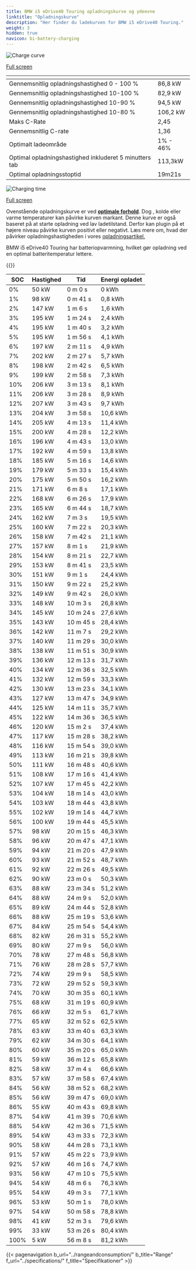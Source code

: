```yaml
---
title: BMW i5 eDrive40 Touring opladningskurve og ydeevne
linktitle: "Opladningskurve"
description: "Her finder du ladekurven for BMW i5 eDrive40 Touring."
weight: 3
hidden: true
navicon: bi-battery-charging
---
```

<!-- markdownlint-disable MD033 -->
<!-- markdownlint-disable MD010 -->
<img src="/images/models/bmw/i5/i5_edrive40_touring/chargingcurve.svg" alt="Charge curve" class="img-fluid">

[Full screen](/images/models/bmw/i5/i5_edrive40_touring/chargingcurve.svg)


<div class="table-responsive">
<table class="table table-striped border">
	<thead>
		<tr>
			<th>
			</th>
			<th>
			</th>
		</tr>
	</thead>
	<tbody>
		<tr>
			<td>
				Gennemsnitlig opladningshastighed 0 - 100 %
			</td>
			<td>
				86,8 kW
			</td>
		</tr>
		<tr>
			<td>
				Gennemsnitlig opladningshastighed 10-100 %
			</td>
			<td>
				82,9 kW
			</td>
		</tr>
		<tr>
			<td>
				Gennemsnitlig opladningshastighed 10-90 %
			</td>
			<td>
				94,5 kW
			</td>
		</tr>
		<tr>
			<td>
				Gennemsnitlig opladningshastighed 10-80 %
			</td>
			<td>
				106,2 kW
			</td>
		</tr>
		<tr>
			<td>
				Maks C-Rate
			</td>
			<td>
				2,45
			</td>
		</tr>
		<tr>
			<td>
				Gennemsnitlig C-rate
			</td>
			<td>
				1,36
			</td>
		</tr>
		<tr>
			<td>
				Optimalt ladeområde
			</td>
			<td>
				1% - 46%
			</td>
		</tr>
		<tr>
			<td>
				Optimal opladningshastighed inkluderet 5 minutters tab
			</td>
			<td>
				113,3kW
			</td>
		</tr>
		<tr>
			<td>
				Optimal opladningsstoptid
			</td>
			<td>
				19m21s
			</td>
		</tr>
	</tbody>
</table>
</div>
<img src="/images/models/bmw/i5/i5_edrive40_touring/chargingtime.svg" alt="Charging time" class="img-fluid">

[Full screen](/images/models/bmw/i5/i5_edrive40_touring/chargingtime.svg)


Ovenstående opladningskurve er ved **[optimale forhold](../../../../../technology/battery/charging/#temperatur)**. Dog , kolde eller varme temperaturer kan påvirke kurven markant. Denne kurve er også baseret på at starte opladning ved lav ladetilstand. Derfor kan plugin på et højere niveau påvirke kurven positivt eller negativt. Læs mere om, hvad der påvirker opladningshastigheden i vores [opladningsartikel.](../../../../../technology/battery/charging/)


BMW i5 eDrive40 Touring har batteriopvarmning, hvilket gør opladning ved en optimal batteritemperatur lettere.


{{<evkxdisplayaddarticle />}}
<div class="table-responsive">
<table class="table table-striped border">
	<thead>
		<tr>
			<th>
				SOC
			</th>
			<th>
				Hastighed
			</th>
			<th>
				Tid
			</th>
			<th>
				Energi opladet
			</th>
		</tr>
	</thead>
	<tbody>
		<tr>
			<td>
				0%
			</td>
			<td>
				50 kW
			</td>
			<td>
				 0 m 0 s
			</td>
			<td>
				0 kWh
			</td>
		</tr>
		<tr>
			<td>
				1%
			</td>
			<td>
				98 kW
			</td>
			<td>
				 0 m 41 s
			</td>
			<td>
				0,8 kWh
			</td>
		</tr>
		<tr>
			<td>
				2%
			</td>
			<td>
				147 kW
			</td>
			<td>
				 1 m 6 s
			</td>
			<td>
				1,6 kWh
			</td>
		</tr>
		<tr>
			<td>
				3%
			</td>
			<td>
				195 kW
			</td>
			<td>
				 1 m 24 s
			</td>
			<td>
				2,4 kWh
			</td>
		</tr>
		<tr>
			<td>
				4%
			</td>
			<td>
				195 kW
			</td>
			<td>
				 1 m 40 s
			</td>
			<td>
				3,2 kWh
			</td>
		</tr>
		<tr>
			<td>
				5%
			</td>
			<td>
				195 kW
			</td>
			<td>
				 1 m 56 s
			</td>
			<td>
				4,1 kWh
			</td>
		</tr>
		<tr>
			<td>
				6%
			</td>
			<td>
				197 kW
			</td>
			<td>
				 2 m 11 s
			</td>
			<td>
				4,9 kWh
			</td>
		</tr>
		<tr>
			<td>
				7%
			</td>
			<td>
				202 kW
			</td>
			<td>
				 2 m 27 s
			</td>
			<td>
				5,7 kWh
			</td>
		</tr>
		<tr>
			<td>
				8%
			</td>
			<td>
				198 kW
			</td>
			<td>
				 2 m 42 s
			</td>
			<td>
				6,5 kWh
			</td>
		</tr>
		<tr>
			<td>
				9%
			</td>
			<td>
				199 kW
			</td>
			<td>
				 2 m 58 s
			</td>
			<td>
				7,3 kWh
			</td>
		</tr>
		<tr>
			<td>
				10%
			</td>
			<td>
				206 kW
			</td>
			<td>
				 3 m 13 s
			</td>
			<td>
				8,1 kWh
			</td>
		</tr>
		<tr>
			<td>
				11%
			</td>
			<td>
				206 kW
			</td>
			<td>
				 3 m 28 s
			</td>
			<td>
				8,9 kWh
			</td>
		</tr>
		<tr>
			<td>
				12%
			</td>
			<td>
				207 kW
			</td>
			<td>
				 3 m 43 s
			</td>
			<td>
				9,7 kWh
			</td>
		</tr>
		<tr>
			<td>
				13%
			</td>
			<td>
				204 kW
			</td>
			<td>
				 3 m 58 s
			</td>
			<td>
				10,6 kWh
			</td>
		</tr>
		<tr>
			<td>
				14%
			</td>
			<td>
				205 kW
			</td>
			<td>
				 4 m 13 s
			</td>
			<td>
				11,4 kWh
			</td>
		</tr>
		<tr>
			<td>
				15%
			</td>
			<td>
				200 kW
			</td>
			<td>
				 4 m 28 s
			</td>
			<td>
				12,2 kWh
			</td>
		</tr>
		<tr>
			<td>
				16%
			</td>
			<td>
				196 kW
			</td>
			<td>
				 4 m 43 s
			</td>
			<td>
				13,0 kWh
			</td>
		</tr>
		<tr>
			<td>
				17%
			</td>
			<td>
				192 kW
			</td>
			<td>
				 4 m 59 s
			</td>
			<td>
				13,8 kWh
			</td>
		</tr>
		<tr>
			<td>
				18%
			</td>
			<td>
				185 kW
			</td>
			<td>
				 5 m 16 s
			</td>
			<td>
				14,6 kWh
			</td>
		</tr>
		<tr>
			<td>
				19%
			</td>
			<td>
				179 kW
			</td>
			<td>
				 5 m 33 s
			</td>
			<td>
				15,4 kWh
			</td>
		</tr>
		<tr>
			<td>
				20%
			</td>
			<td>
				175 kW
			</td>
			<td>
				 5 m 50 s
			</td>
			<td>
				16,2 kWh
			</td>
		</tr>
		<tr>
			<td>
				21%
			</td>
			<td>
				171 kW
			</td>
			<td>
				 6 m 8 s
			</td>
			<td>
				17,1 kWh
			</td>
		</tr>
		<tr>
			<td>
				22%
			</td>
			<td>
				168 kW
			</td>
			<td>
				 6 m 26 s
			</td>
			<td>
				17,9 kWh
			</td>
		</tr>
		<tr>
			<td>
				23%
			</td>
			<td>
				165 kW
			</td>
			<td>
				 6 m 44 s
			</td>
			<td>
				18,7 kWh
			</td>
		</tr>
		<tr>
			<td>
				24%
			</td>
			<td>
				162 kW
			</td>
			<td>
				 7 m 3 s
			</td>
			<td>
				19,5 kWh
			</td>
		</tr>
		<tr>
			<td>
				25%
			</td>
			<td>
				160 kW
			</td>
			<td>
				 7 m 22 s
			</td>
			<td>
				20,3 kWh
			</td>
		</tr>
		<tr>
			<td>
				26%
			</td>
			<td>
				158 kW
			</td>
			<td>
				 7 m 42 s
			</td>
			<td>
				21,1 kWh
			</td>
		</tr>
		<tr>
			<td>
				27%
			</td>
			<td>
				157 kW
			</td>
			<td>
				 8 m 1 s
			</td>
			<td>
				21,9 kWh
			</td>
		</tr>
		<tr>
			<td>
				28%
			</td>
			<td>
				154 kW
			</td>
			<td>
				 8 m 21 s
			</td>
			<td>
				22,7 kWh
			</td>
		</tr>
		<tr>
			<td>
				29%
			</td>
			<td>
				153 kW
			</td>
			<td>
				 8 m 41 s
			</td>
			<td>
				23,5 kWh
			</td>
		</tr>
		<tr>
			<td>
				30%
			</td>
			<td>
				151 kW
			</td>
			<td>
				 9 m 1 s
			</td>
			<td>
				24,4 kWh
			</td>
		</tr>
		<tr>
			<td>
				31%
			</td>
			<td>
				150 kW
			</td>
			<td>
				 9 m 22 s
			</td>
			<td>
				25,2 kWh
			</td>
		</tr>
		<tr>
			<td>
				32%
			</td>
			<td>
				149 kW
			</td>
			<td>
				 9 m 42 s
			</td>
			<td>
				26,0 kWh
			</td>
		</tr>
		<tr>
			<td>
				33%
			</td>
			<td>
				148 kW
			</td>
			<td>
				 10 m 3 s
			</td>
			<td>
				26,8 kWh
			</td>
		</tr>
		<tr>
			<td>
				34%
			</td>
			<td>
				145 kW
			</td>
			<td>
				 10 m 24 s
			</td>
			<td>
				27,6 kWh
			</td>
		</tr>
		<tr>
			<td>
				35%
			</td>
			<td>
				143 kW
			</td>
			<td>
				 10 m 45 s
			</td>
			<td>
				28,4 kWh
			</td>
		</tr>
		<tr>
			<td>
				36%
			</td>
			<td>
				142 kW
			</td>
			<td>
				 11 m 7 s
			</td>
			<td>
				29,2 kWh
			</td>
		</tr>
		<tr>
			<td>
				37%
			</td>
			<td>
				140 kW
			</td>
			<td>
				 11 m 29 s
			</td>
			<td>
				30,0 kWh
			</td>
		</tr>
		<tr>
			<td>
				38%
			</td>
			<td>
				138 kW
			</td>
			<td>
				 11 m 51 s
			</td>
			<td>
				30,9 kWh
			</td>
		</tr>
		<tr>
			<td>
				39%
			</td>
			<td>
				136 kW
			</td>
			<td>
				 12 m 13 s
			</td>
			<td>
				31,7 kWh
			</td>
		</tr>
		<tr>
			<td>
				40%
			</td>
			<td>
				134 kW
			</td>
			<td>
				 12 m 36 s
			</td>
			<td>
				32,5 kWh
			</td>
		</tr>
		<tr>
			<td>
				41%
			</td>
			<td>
				132 kW
			</td>
			<td>
				 12 m 59 s
			</td>
			<td>
				33,3 kWh
			</td>
		</tr>
		<tr>
			<td>
				42%
			</td>
			<td>
				130 kW
			</td>
			<td>
				 13 m 23 s
			</td>
			<td>
				34,1 kWh
			</td>
		</tr>
		<tr>
			<td>
				43%
			</td>
			<td>
				127 kW
			</td>
			<td>
				 13 m 47 s
			</td>
			<td>
				34,9 kWh
			</td>
		</tr>
		<tr>
			<td>
				44%
			</td>
			<td>
				125 kW
			</td>
			<td>
				 14 m 11 s
			</td>
			<td>
				35,7 kWh
			</td>
		</tr>
		<tr>
			<td>
				45%
			</td>
			<td>
				122 kW
			</td>
			<td>
				 14 m 36 s
			</td>
			<td>
				36,5 kWh
			</td>
		</tr>
		<tr>
			<td>
				46%
			</td>
			<td>
				120 kW
			</td>
			<td>
				 15 m 2 s
			</td>
			<td>
				37,4 kWh
			</td>
		</tr>
		<tr>
			<td>
				47%
			</td>
			<td>
				117 kW
			</td>
			<td>
				 15 m 28 s
			</td>
			<td>
				38,2 kWh
			</td>
		</tr>
		<tr>
			<td>
				48%
			</td>
			<td>
				116 kW
			</td>
			<td>
				 15 m 54 s
			</td>
			<td>
				39,0 kWh
			</td>
		</tr>
		<tr>
			<td>
				49%
			</td>
			<td>
				113 kW
			</td>
			<td>
				 16 m 21 s
			</td>
			<td>
				39,8 kWh
			</td>
		</tr>
		<tr>
			<td>
				50%
			</td>
			<td>
				111 kW
			</td>
			<td>
				 16 m 48 s
			</td>
			<td>
				40,6 kWh
			</td>
		</tr>
		<tr>
			<td>
				51%
			</td>
			<td>
				108 kW
			</td>
			<td>
				 17 m 16 s
			</td>
			<td>
				41,4 kWh
			</td>
		</tr>
		<tr>
			<td>
				52%
			</td>
			<td>
				107 kW
			</td>
			<td>
				 17 m 45 s
			</td>
			<td>
				42,2 kWh
			</td>
		</tr>
		<tr>
			<td>
				53%
			</td>
			<td>
				104 kW
			</td>
			<td>
				 18 m 14 s
			</td>
			<td>
				43,0 kWh
			</td>
		</tr>
		<tr>
			<td>
				54%
			</td>
			<td>
				103 kW
			</td>
			<td>
				 18 m 44 s
			</td>
			<td>
				43,8 kWh
			</td>
		</tr>
		<tr>
			<td>
				55%
			</td>
			<td>
				102 kW
			</td>
			<td>
				 19 m 14 s
			</td>
			<td>
				44,7 kWh
			</td>
		</tr>
		<tr>
			<td>
				56%
			</td>
			<td>
				100 kW
			</td>
			<td>
				 19 m 44 s
			</td>
			<td>
				45,5 kWh
			</td>
		</tr>
		<tr>
			<td>
				57%
			</td>
			<td>
				98 kW
			</td>
			<td>
				 20 m 15 s
			</td>
			<td>
				46,3 kWh
			</td>
		</tr>
		<tr>
			<td>
				58%
			</td>
			<td>
				96 kW
			</td>
			<td>
				 20 m 47 s
			</td>
			<td>
				47,1 kWh
			</td>
		</tr>
		<tr>
			<td>
				59%
			</td>
			<td>
				94 kW
			</td>
			<td>
				 21 m 20 s
			</td>
			<td>
				47,9 kWh
			</td>
		</tr>
		<tr>
			<td>
				60%
			</td>
			<td>
				93 kW
			</td>
			<td>
				 21 m 52 s
			</td>
			<td>
				48,7 kWh
			</td>
		</tr>
		<tr>
			<td>
				61%
			</td>
			<td>
				92 kW
			</td>
			<td>
				 22 m 26 s
			</td>
			<td>
				49,5 kWh
			</td>
		</tr>
		<tr>
			<td>
				62%
			</td>
			<td>
				90 kW
			</td>
			<td>
				 23 m 0 s
			</td>
			<td>
				50,3 kWh
			</td>
		</tr>
		<tr>
			<td>
				63%
			</td>
			<td>
				88 kW
			</td>
			<td>
				 23 m 34 s
			</td>
			<td>
				51,2 kWh
			</td>
		</tr>
		<tr>
			<td>
				64%
			</td>
			<td>
				88 kW
			</td>
			<td>
				 24 m 9 s
			</td>
			<td>
				52,0 kWh
			</td>
		</tr>
		<tr>
			<td>
				65%
			</td>
			<td>
				89 kW
			</td>
			<td>
				 24 m 44 s
			</td>
			<td>
				52,8 kWh
			</td>
		</tr>
		<tr>
			<td>
				66%
			</td>
			<td>
				88 kW
			</td>
			<td>
				 25 m 19 s
			</td>
			<td>
				53,6 kWh
			</td>
		</tr>
		<tr>
			<td>
				67%
			</td>
			<td>
				84 kW
			</td>
			<td>
				 25 m 54 s
			</td>
			<td>
				54,4 kWh
			</td>
		</tr>
		<tr>
			<td>
				68%
			</td>
			<td>
				82 kW
			</td>
			<td>
				 26 m 31 s
			</td>
			<td>
				55,2 kWh
			</td>
		</tr>
		<tr>
			<td>
				69%
			</td>
			<td>
				80 kW
			</td>
			<td>
				 27 m 9 s
			</td>
			<td>
				56,0 kWh
			</td>
		</tr>
		<tr>
			<td>
				70%
			</td>
			<td>
				78 kW
			</td>
			<td>
				 27 m 48 s
			</td>
			<td>
				56,8 kWh
			</td>
		</tr>
		<tr>
			<td>
				71%
			</td>
			<td>
				76 kW
			</td>
			<td>
				 28 m 28 s
			</td>
			<td>
				57,7 kWh
			</td>
		</tr>
		<tr>
			<td>
				72%
			</td>
			<td>
				74 kW
			</td>
			<td>
				 29 m 9 s
			</td>
			<td>
				58,5 kWh
			</td>
		</tr>
		<tr>
			<td>
				73%
			</td>
			<td>
				72 kW
			</td>
			<td>
				 29 m 52 s
			</td>
			<td>
				59,3 kWh
			</td>
		</tr>
		<tr>
			<td>
				74%
			</td>
			<td>
				70 kW
			</td>
			<td>
				 30 m 35 s
			</td>
			<td>
				60,1 kWh
			</td>
		</tr>
		<tr>
			<td>
				75%
			</td>
			<td>
				68 kW
			</td>
			<td>
				 31 m 19 s
			</td>
			<td>
				60,9 kWh
			</td>
		</tr>
		<tr>
			<td>
				76%
			</td>
			<td>
				66 kW
			</td>
			<td>
				 32 m 5 s
			</td>
			<td>
				61,7 kWh
			</td>
		</tr>
		<tr>
			<td>
				77%
			</td>
			<td>
				65 kW
			</td>
			<td>
				 32 m 52 s
			</td>
			<td>
				62,5 kWh
			</td>
		</tr>
		<tr>
			<td>
				78%
			</td>
			<td>
				63 kW
			</td>
			<td>
				 33 m 40 s
			</td>
			<td>
				63,3 kWh
			</td>
		</tr>
		<tr>
			<td>
				79%
			</td>
			<td>
				62 kW
			</td>
			<td>
				 34 m 30 s
			</td>
			<td>
				64,1 kWh
			</td>
		</tr>
		<tr>
			<td>
				80%
			</td>
			<td>
				60 kW
			</td>
			<td>
				 35 m 20 s
			</td>
			<td>
				65,0 kWh
			</td>
		</tr>
		<tr>
			<td>
				81%
			</td>
			<td>
				59 kW
			</td>
			<td>
				 36 m 12 s
			</td>
			<td>
				65,8 kWh
			</td>
		</tr>
		<tr>
			<td>
				82%
			</td>
			<td>
				58 kW
			</td>
			<td>
				 37 m 4 s
			</td>
			<td>
				66,6 kWh
			</td>
		</tr>
		<tr>
			<td>
				83%
			</td>
			<td>
				57 kW
			</td>
			<td>
				 37 m 58 s
			</td>
			<td>
				67,4 kWh
			</td>
		</tr>
		<tr>
			<td>
				84%
			</td>
			<td>
				56 kW
			</td>
			<td>
				 38 m 52 s
			</td>
			<td>
				68,2 kWh
			</td>
		</tr>
		<tr>
			<td>
				85%
			</td>
			<td>
				56 kW
			</td>
			<td>
				 39 m 47 s
			</td>
			<td>
				69,0 kWh
			</td>
		</tr>
		<tr>
			<td>
				86%
			</td>
			<td>
				55 kW
			</td>
			<td>
				 40 m 43 s
			</td>
			<td>
				69,8 kWh
			</td>
		</tr>
		<tr>
			<td>
				87%
			</td>
			<td>
				54 kW
			</td>
			<td>
				 41 m 39 s
			</td>
			<td>
				70,6 kWh
			</td>
		</tr>
		<tr>
			<td>
				88%
			</td>
			<td>
				54 kW
			</td>
			<td>
				 42 m 36 s
			</td>
			<td>
				71,5 kWh
			</td>
		</tr>
		<tr>
			<td>
				89%
			</td>
			<td>
				54 kW
			</td>
			<td>
				 43 m 33 s
			</td>
			<td>
				72,3 kWh
			</td>
		</tr>
		<tr>
			<td>
				90%
			</td>
			<td>
				58 kW
			</td>
			<td>
				 44 m 28 s
			</td>
			<td>
				73,1 kWh
			</td>
		</tr>
		<tr>
			<td>
				91%
			</td>
			<td>
				57 kW
			</td>
			<td>
				 45 m 22 s
			</td>
			<td>
				73,9 kWh
			</td>
		</tr>
		<tr>
			<td>
				92%
			</td>
			<td>
				57 kW
			</td>
			<td>
				 46 m 16 s
			</td>
			<td>
				74,7 kWh
			</td>
		</tr>
		<tr>
			<td>
				93%
			</td>
			<td>
				56 kW
			</td>
			<td>
				 47 m 10 s
			</td>
			<td>
				75,5 kWh
			</td>
		</tr>
		<tr>
			<td>
				94%
			</td>
			<td>
				54 kW
			</td>
			<td>
				 48 m 6 s
			</td>
			<td>
				76,3 kWh
			</td>
		</tr>
		<tr>
			<td>
				95%
			</td>
			<td>
				54 kW
			</td>
			<td>
				 49 m 3 s
			</td>
			<td>
				77,1 kWh
			</td>
		</tr>
		<tr>
			<td>
				96%
			</td>
			<td>
				53 kW
			</td>
			<td>
				 50 m 1 s
			</td>
			<td>
				78,0 kWh
			</td>
		</tr>
		<tr>
			<td>
				97%
			</td>
			<td>
				54 kW
			</td>
			<td>
				 50 m 58 s
			</td>
			<td>
				78,8 kWh
			</td>
		</tr>
		<tr>
			<td>
				98%
			</td>
			<td>
				41 kW
			</td>
			<td>
				 52 m 3 s
			</td>
			<td>
				79,6 kWh
			</td>
		</tr>
		<tr>
			<td>
				99%
			</td>
			<td>
				33 kW
			</td>
			<td>
				 53 m 26 s
			</td>
			<td>
				80,4 kWh
			</td>
		</tr>
		<tr>
			<td>
				100%
			</td>
			<td>
				5 kW
			</td>
			<td>
				 56 m 8 s
			</td>
			<td>
				81,2 kWh
			</td>
		</tr>
	</tbody>
</table>
</div>


{{< pagenavigation b_url="../rangeandconsumption/" b_title="Range" f_url="../specifications/" f_title="Specifikationer" >}}

